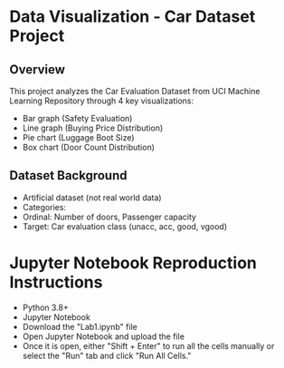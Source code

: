 # Data Visualization - Car Dataset Project

## Overview
This project analyzes the Car Evaluation Dataset from UCI Machine Learning Repository through 4 key visualizations: 
- Bar graph (Safety Evaluation)
- Line graph (Buying Price Distribution)
- Pie chart (Luggage Boot Size)
- Box chart (Door Count Distribution)

## Dataset Background
- Artificial dataset (not real world data)
- Categories:
- Ordinal: Number of doors, Passenger capacity
- Target: Car evaluation class (unacc, acc, good, vgood)

# Jupyter Notebook Reproduction Instructions
- Python 3.8+
- Jupyter Notebook
- Download the "Lab1.ipynb" file
- Open Jupyter Notebook and upload the file
- Once it is open, either "Shift + Enter" to run all the cells manually or select the "Run" tab and click "Run All Cells."
